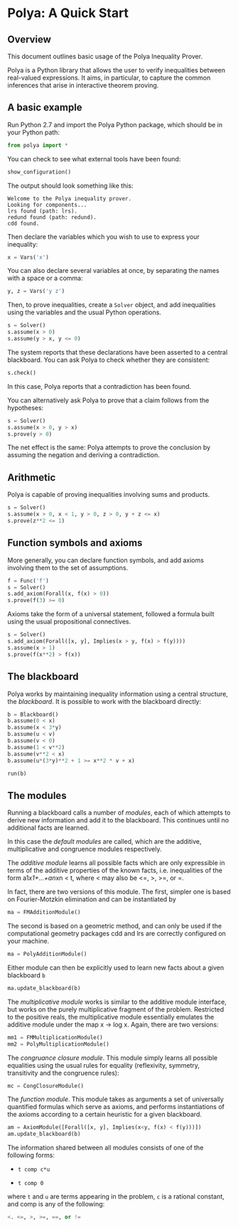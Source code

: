 Polya: A Quick Start
====================

Overview
--------

This document outlines basic usage of the Polya Inequality Prover.

Polya is a Python library that allows the user to verify inequalities between 
real-valued expressions. It aims, in particular, to capture the common 
inferences that arise in interactive theorem proving.


A basic example
---------------

Run Python 2.7 and import the Polya Python package, which should be in your 
Python path:

```python
from polya import *
```

You can check to see what external tools have been found:

```python
show_configuration()
```

The output should look something like this:

```
Welcome to the Polya inequality prover.
Looking for components...
lrs found (path: lrs).
redund found (path: redund).
cdd found.
```

Then declare the variables which you wish to use to express your inequality:

```python
x = Vars('x')
```

You can also declare several variables at once, by separating the names with a 
space or a comma:

```python
y, z = Vars('y z')
```

Then, to prove inequalities, create a ``Solver`` object, and add inequalities 
using the variables and the usual Python operations.

```python
s = Solver()
s.assume(x > 0)
s.assume(y > x, y <= 0)
```

The system reports that these declarations have been asserted to a central 
blackboard. You can ask Polya to check whether they are consistent:


```python
s.check()
```

In this case, Polya reports that a contradiction has been found.

You can alternatively ask Polya to prove that a claim follows from the 
hypotheses:

```python
s = Solver()
s.assume(x > 0, y > x)
s.prove(y > 0)
```

The net effect is the same: Polya attempts to prove the conclusion by
assuming the negation and deriving a contradiction.


Arithmetic
----------

Polya is capable of proving inequalities involving sums and products.

```python
s = Solver()
s.assume(x > 0, x < 1, y > 0, z > 0, y + z <= x)
s.prove(z**2 <= 1)
```


Function symbols and axioms
---------------------------

More generally, you can declare function symbols, and add axioms involving them 
to the set of assumptions.


```python
f = Func('f')
s = Solver()
s.add_axiom(Forall(x, f(x) > 0))
s.prove(f(3) >= 0)
```

Axioms take the form of a universal statement, followed a formula built using the 
usual propositional connectives.

```python
s = Solver()
s.add_axiom(Forall([x, y], Implies(x > y, f(x) > f(y))))
s.assume(x > 1)
s.prove(f(x**2) > f(x))
```


The blackboard
--------------

Polya works by maintaining inequality information using a central structure, the 
*blackboard*. It is possible to work with the blackboard directly:

```python
b = Blackboard()
b.assume(0 < x)
b.assume(x < 3*y)
b.assume(u < v)
b.assume(v < 0)
b.assume(1 < v**2)
b.assume(v**2 < x)
b.assume(u*(3*y)**2 + 1 >= x**2 * v + x)

run(b)
```

The modules
-----------

Running a blackboard calls a number of *modules*, each of which attempts to 
derive new information and add it to the blackboard. This continues until
no additional facts are learned.

In this case the *default modules* are called, which are the
additive, multiplicative and congruence modules respectively.

The *additive module* learns all possible facts which
are only expressible in terms of the additive properties of the
known facts, i.e. inequalities of the form a1*x1+...+an*xn < t,
where < may also be <=, >, >=, or =.
   
In fact, there are two versions of this module. The first,
simpler one is based on Fourier-Motzkin elimination and can be
instantiated by

```python        
ma = FMAdditionModule()
```

The second is based on a geometric method, and can only be used if
the computational geometry packages cdd and lrs are correctly configured on 
your machine.

```python     
ma = PolyAdditionModule()
```

Either module can then be explicitly used to learn new facts about
a given blackboard ``b``

```python
ma.update_blackboard(b)
```

The *multiplicative module* works is similar to the additive module interface, 
but works on the purely multiplicative fragment of the problem. Restricted to
the positive reals, the multiplicative module essentially emulates the additive
module under the map x -> log x. Again, there are two versions:

```python
mm1 = FMMultiplicationModule()
mm2 = PolyMultiplicationModule()
```

The *congruance closure module*. This module simply learns all possible equalities 
using the usual rules for equality (reflexivity, symmetry, transitivity and the 
congruence rules):
   
```python
mc = CongClosureModule()
```

The *function module*. This module takes as arguments a set of universally 
quantified formulas which serve as axioms, and performs instantiations of the 
axioms according to a certain heuristic for a given blackboard.

```python
am = AxiomModule([Forall([x, y], Implies(x<y, f(x) < f(y)))])
am.update_blackboard(b)
```

The information shared between all modules consists of one of the following 
forms:

* `t comp c*u`

* `t comp 0`

where `t` and `u` are terms appearing in the problem, `c` is a rational constant, and
comp is any of the following:
 
```python
<. <=, >, >=, ==, or !=
``` 
 